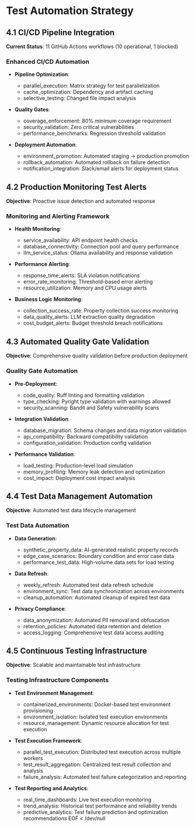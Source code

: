 # Test Automation Strategy

## 4.1 CI/CD Pipeline Integration

**Current Status**: 11 GitHub Actions workflows (10 operational, 1 blocked)

### Enhanced CI/CD Automation
- **Pipeline Optimization**:
  - parallel_execution: Matrix strategy for test parallelization
  - cache_optimization: Dependency and artifact caching
  - selective_testing: Changed file impact analysis

- **Quality Gates**:
  - coverage_enforcement: 80% minimum coverage requirement
  - security_validation: Zero critical vulnerabilities
  - performance_benchmarks: Regression threshold validation

- **Deployment Automation**:
  - environment_promotion: Automated staging → production promotion
  - rollback_automation: Automated rollback on failure detection
  - notification_integration: Slack/email alerts for deployment status

## 4.2 Production Monitoring Test Alerts

**Objective**: Proactive issue detection and automated response

### Monitoring and Alerting Framework
- **Health Monitoring**:
  - service_availability: API endpoint health checks
  - database_connectivity: Connection pool and query performance
  - llm_service_status: Ollama availability and response validation

- **Performance Alerting**:
  - response_time_alerts: SLA violation notifications
  - error_rate_monitoring: Threshold-based error alerting
  - resource_utilization: Memory and CPU usage alerts

- **Business Logic Monitoring**:
  - collection_success_rate: Property collection success monitoring
  - data_quality_alerts: LLM extraction quality degradation
  - cost_budget_alerts: Budget threshold breach notifications

## 4.3 Automated Quality Gate Validation

**Objective**: Comprehensive quality validation before production deployment

### Quality Gate Automation
- **Pre-Deployment**:
  - code_quality: Ruff linting and formatting validation
  - type_checking: Pyright type validation with warnings allowed
  - security_scanning: Bandit and Safety vulnerability scans

- **Integration Validation**:
  - database_migration: Schema changes and data migration validation
  - api_compatibility: Backward compatibility validation
  - configuration_validation: Production config validation

- **Performance Validation**:
  - load_testing: Production-level load simulation
  - memory_profiling: Memory leak detection and optimization
  - cost_impact: Deployment cost impact analysis

## 4.4 Test Data Management Automation

**Objective**: Automated test data lifecycle management

### Test Data Automation
- **Data Generation**:
  - synthetic_property_data: AI-generated realistic property records
  - edge_case_scenarios: Boundary condition and error case data
  - performance_test_data: High-volume data sets for load testing

- **Data Refresh**:
  - weekly_refresh: Automated test data refresh schedule
  - environment_sync: Test data synchronization across environments
  - cleanup_automation: Automated cleanup of expired test data

- **Privacy Compliance**:
  - data_anonymization: Automated PII removal and obfuscation
  - retention_policies: Automated data retention and deletion
  - access_logging: Comprehensive test data access auditing

## 4.5 Continuous Testing Infrastructure

**Objective**: Scalable and maintainable test infrastructure

### Testing Infrastructure Components
- **Test Environment Management**:
  - containerized_environments: Docker-based test environment provisioning
  - environment_isolation: Isolated test execution environments
  - resource_management: Dynamic resource allocation for test execution

- **Test Execution Framework**:
  - parallel_test_execution: Distributed test execution across multiple workers
  - test_result_aggregation: Centralized test result collection and analysis
  - failure_analysis: Automated test failure categorization and reporting

- **Test Reporting and Analytics**:
  - real_time_dashboards: Live test execution monitoring
  - trend_analysis: Historical test performance and reliability trends
  - predictive_analytics: Test failure prediction and optimization recommendations
EOF < /dev/null
